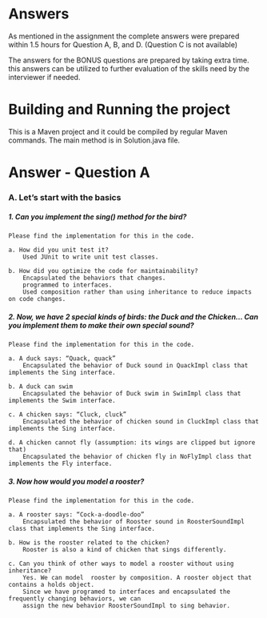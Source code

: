 # Answers

As mentioned in the assignment the complete answers were prepared within 1.5 hours for
Question A, B, and D. (Question C is not available)

The answers for the BONUS questions are prepared by taking extra time.
this answers can be utilized to further evaluation of the skills need by
the interviewer if needed.


# Building and Running the project

This is a Maven project and it could be compiled by regular Maven commands. 
The main method is in Solution.java file.




# Answer - Question A

### A. Let’s start with the basics

##### 1. Can you implement the sing() method for the bird?
	Please find the implementation for this in the code.

	a. How did you unit test it? 
		Used JUnit to write unit test classes.
		
	b. How did you optimize the code for maintainability?
		Encapsulated the behaviors that changes.
		programmed to interfaces.
	    Used composition rather than using inheritance to reduce impacts on code changes.

##### 2. Now, we have 2 special kinds of birds: the Duck and the Chicken... Can you implement them to make their own special sound?
	Please find the implementation for this in the code.

	a. A duck says: “Quack, quack”
		Encapsulated the behavior of Duck sound in QuackImpl class that implements the Sing interface.

	b. A duck can swim
		Encapsulated the behavior of Duck swim in SwimImpl class that implements the Swim interface.

	c. A chicken says: “Cluck, cluck”
		Encapsulated the behavior of chicken sound in CluckImpl class that implements the Sing interface.

	d. A chicken cannot fly (assumption: its wings are clipped but ignore that)
		Encapsulated the behavior of chicken fly in NoFlyImpl class that implements the Fly interface.

##### 3. Now how would you model a rooster?
	Please find the implementation for this in the code.

	a. A rooster says: “Cock-a-doodle-doo”
		Encapsulated the behavior of Rooster sound in RoosterSoundImpl class that implements the Sing interface.

	b. How is the rooster related to the chicken?
		Rooster is also a kind of chicken that sings differently.

	c. Can you think of other ways to model a rooster without using inheritance?
		Yes. We can model  rooster by composition. A rooster object that contains a holds object.
		Since we have programed to interfaces and encapsulated the frequently changing behaviors, we can 
		assign the new behavior RoosterSoundImpl to sing behavior.
